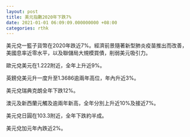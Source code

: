 ```yaml
---
layout: post
title: 美元指數2020年下跌7%
date: 2021-01-01 06:09:09.000000000 +08:00
categories: rthk
---
```


美元兌一籃子貨幣在2020年跌近7%。經濟前景隨著新型肺炎疫苗推出而改善，美國息率近零水平，以及聯儲局大規模買債，削弱美元吸引力。

歐元兌美元在1.222附近，全年上升近9%。

英鎊兌美元升一度升至1.3686逾兩年高位，年內升近3%。

美元兌瑞典克朗全年下跌12%。

澳元及新西蘭元觸及逾兩年新高，全年分別上升近10%及接近7%。

美元兌日圓在103.3附近，全年下跌約半成。

美元兌加元年內跌近2%。
